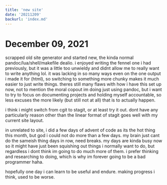```yaml
---
title: 'new site'
date: '20211209'
backurl: 'index.md'
---
```


December 09, 2021
=================

scrapped old site generator and started new, the kinda normal 
pandoc/lua/shell/makefile dealio. i enjoyed writing the fennel one i had 
previously, but it was a little too unwieldy and didnt allow me to really 
want to write anything lol. it was lacking in so many ways even on the one 
output i made it for (html), so switching to something more chunky makes it 
much easier to just write things. theres still many flaws with how i have this 
set up now, not to mention the moral copout im doing just using pandoc, but i 
want to try to focus on documenting projects and holding myself accountable, so 
less excuses the more likely (but still not at all) that is to actually happen.

i think i might switch from cgit to stagit, or at least try it out. dont have 
any particularly reason other than the linear format of stagit goes well with my 
current site layout.

in unrelated to site, i did a few days of advent of code as its the hot thing 
this month, but god i could not do more than a few days. my brain just cant do 
the sameish thing days in row, need breaks. my days are kinda busy now so it 
might have just been squishing out things i normally want to do, but regardless 
i dont think im going to do much more of them. i prefer thinking and 
researching to doing, which is why im forever going to be a bad programmer haha.

hopefully one day i can learn to be useful and endure. making progress i think, 
used to be worse.
